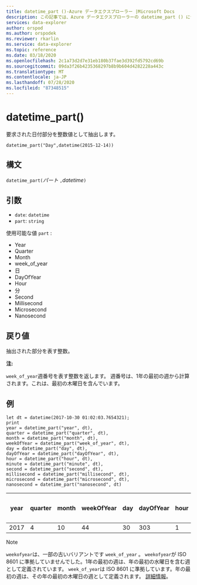 ```yaml
---
title: datetime_part ()-Azure データエクスプローラー |Microsoft Docs
description: この記事では、Azure データエクスプローラーの datetime_part () について説明します。
services: data-explorer
author: orspod
ms.author: orspodek
ms.reviewer: rkarlin
ms.service: data-explorer
ms.topic: reference
ms.date: 03/18/2020
ms.openlocfilehash: 2c1a73d2d7e31eb180b37fae3d392fd5792cd69b
ms.sourcegitcommit: 09da3f26b4235368297b8b9b604d4282228a443c
ms.translationtype: MT
ms.contentlocale: ja-JP
ms.lasthandoff: 07/28/2020
ms.locfileid: "87348515"
---
```

# <a name="datetime_part"></a>datetime_part()

要求された日付部分を整数値として抽出します。

```kusto
datetime_part("Day",datetime(2015-12-14))
```

## <a name="syntax"></a>構文

`datetime_part(`*パート* `,`*datetime*`)`

## <a name="arguments"></a>引数

* `date`: `datetime`
* `part`: `string`

使用可能な値 `part` : 
- Year
- Quarter
- Month
- week_of_year
- 日
- DayOfYear
- Hour
- 分
- Second
- Millisecond
- Microsecond
- Nanosecond

## <a name="returns"></a>戻り値

抽出された部分を表す整数。

**注:**

`week_of_year`週番号を表す整数を返します。 週番号は、1年の最初の週から計算されます。これは、最初の木曜日を含んでいます。

## <a name="examples"></a>例

```kusto
let dt = datetime(2017-10-30 01:02:03.7654321); 
print 
year = datetime_part("year", dt),
quarter = datetime_part("quarter", dt),
month = datetime_part("month", dt),
weekOfYear = datetime_part("week_of_year", dt),
day = datetime_part("day", dt),
dayOfYear = datetime_part("dayOfYear", dt),
hour = datetime_part("hour", dt),
minute = datetime_part("minute", dt),
second = datetime_part("second", dt),
millisecond = datetime_part("millisecond", dt),
microsecond = datetime_part("microsecond", dt),
nanosecond = datetime_part("nanosecond", dt)

```

|year|quarter|month|weekOfYear|day|dayOfYear|hour|minute|second|ミリ秒|マイクロ秒|ナノ秒|
|---|---|---|---|---|---|---|---|---|---|---|---|
|2017|4|10|44|30|303|1|2|3|765|765432|765432100|

> [!NOTE]
> `weekofyear`は、一部の古いバリアントです `week_of_year` 。 `weekofyear`が ISO 8601 に準拠していませんでした。1年の最初の週は、年の最初の水曜日を含む週として定義されています。
`week_of_year`は ISO 8601 に準拠しています。年の最初の週は、その年の最初の木曜日の週として定義されます。 [詳細情報](https://en.wikipedia.org/wiki/ISO_8601#Week_dates)。